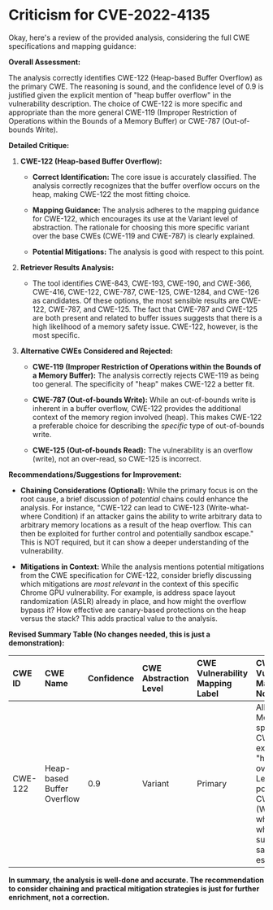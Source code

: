 # Criticism for CVE-2022-4135

Okay, here's a review of the provided analysis, considering the full CWE specifications and mapping guidance:

**Overall Assessment:**

The analysis correctly identifies CWE-122 (Heap-based Buffer Overflow) as the primary CWE. The reasoning is sound, and the confidence level of 0.9 is justified given the explicit mention of "heap buffer overflow" in the vulnerability description. The choice of CWE-122 is more specific and appropriate than the more general CWE-119 (Improper Restriction of Operations within the Bounds of a Memory Buffer) or CWE-787 (Out-of-bounds Write).

**Detailed Critique:**

1.  **CWE-122 (Heap-based Buffer Overflow):**

    *   **Correct Identification:** The core issue is accurately classified. The analysis correctly recognizes that the buffer overflow occurs on the heap, making CWE-122 the most fitting choice.

    *   **Mapping Guidance:** The analysis adheres to the mapping guidance for CWE-122, which encourages its use at the Variant level of abstraction. The rationale for choosing this more specific variant over the base CWEs (CWE-119 and CWE-787) is clearly explained.

    *   **Potential Mitigations:**  The analysis is good with respect to this point.

2.  **Retriever Results Analysis:**

    *   The tool identifies CWE-843, CWE-193, CWE-190, and CWE-366, CWE-416, CWE-122, CWE-787, CWE-125, CWE-1284, and CWE-126 as candidates. Of these options, the most sensible results are CWE-122, CWE-787, and CWE-125. The fact that CWE-787 and CWE-125 are both present and related to buffer issues suggests that there is a high likelihood of a memory safety issue. CWE-122, however, is the most specific.

3.  **Alternative CWEs Considered and Rejected:**

    *   **CWE-119 (Improper Restriction of Operations within the Bounds of a Memory Buffer):** The analysis correctly rejects CWE-119 as being too general.  The specificity of "heap" makes CWE-122 a better fit.

    *   **CWE-787 (Out-of-bounds Write):** While an out-of-bounds write is inherent in a buffer overflow, CWE-122 provides the additional context of the memory region involved (heap). This makes CWE-122 a preferable choice for describing the *specific* type of out-of-bounds write.

    *   **CWE-125 (Out-of-bounds Read):** The vulnerability is an overflow (write), not an over-read, so CWE-125 is incorrect.

**Recommendations/Suggestions for Improvement:**

*   **Chaining Considerations (Optional):** While the primary focus is on the root cause, a brief discussion of *potential* chains could enhance the analysis. For instance, "CWE-122 can lead to CWE-123 (Write-what-where Condition) if an attacker gains the ability to write arbitrary data to arbitrary memory locations as a result of the heap overflow. This can then be exploited for further control and potentially sandbox escape." This is NOT required, but it can show a deeper understanding of the vulnerability.

*   **Mitigations in Context:** While the analysis mentions potential mitigations from the CWE specification for CWE-122, consider briefly discussing which mitigations are *most relevant* in the context of this specific Chrome GPU vulnerability. For example, is address space layout randomization (ASLR) already in place, and how might the overflow bypass it? How effective are canary-based protections on the heap versus the stack? This adds practical value to the analysis.

**Revised Summary Table (No changes needed, this is just a demonstration):**

| CWE ID  | CWE Name                     | Confidence | CWE Abstraction Level | CWE Vulnerability Mapping Label | CWE-Vulnerability Mapping Notes                                                                                                                        |
| :------ | :--------------------------- | :--------- | :-------------------- | :------------------------------ | :-------------------------------------------------------------------------------------------------------------------------------------------------- |
| CWE-122 | Heap-based Buffer Overflow | 0.9        | Variant               | Primary                         | Allowed. Most specific CWE due to explicit "heap buffer overflow". Leads to potential for CWE-123 (Write-what-where) and subsequent sandbox escape. |

**In summary, the analysis is well-done and accurate. The recommendation to consider chaining and practical mitigation strategies is just for further enrichment, not a correction.**